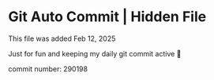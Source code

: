 # Git Auto Commit | Hidden File

This file was added Feb 12, 2025

Just for fun and keeping my daily git commit active 🤪

commit number: 290198
